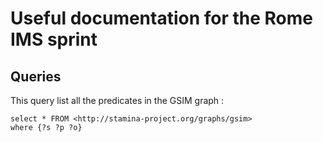 # Useful documentation for the Rome IMS sprint

## Queries

This query list all the predicates in the GSIM graph :

```sparql
select * FROM <http://stamina-project.org/graphs/gsim>
where {?s ?p ?o}
```
